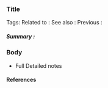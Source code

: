 ### Title

Tags: 
Related to :
See also :
Previous :

##### Summary :
### Body
- Full Detailed notes

#### References